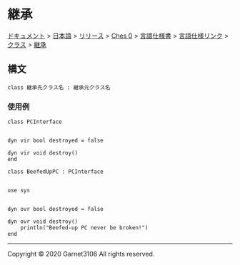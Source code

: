# 継承

[ドキュメント](../../../../../../../index.md) > [日本語](../../../../../../index.md) > [リリース](../../../../../index.md) > [Ches 0](../../../../index.md) > [言語仕様書](../../../index.md) > [言語仕様リンク](../../index.md) > [クラス](../index.md) > [継承](./index.md)

## 構文

```
class 継承先クラス名 : 継承元クラス名
```

### 使用例

```
class PCInterface


dyn vir bool destroyed = false

dyn vir void destroy()
end
```

```
class BeefedUpPC : PCInterface


use sys


dyn ovr bool destroyed = false

dyn ovr void destroy()
    println("Beefed-up PC never be broken!")
end
```

---

Copyright © 2020 Garnet3106 All rights reserved.
